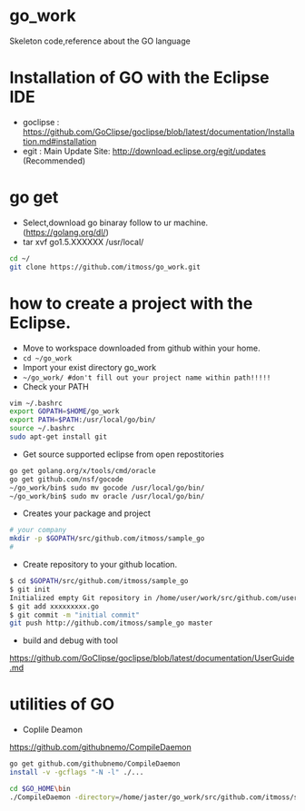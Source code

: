 # go_work
Skeleton code,reference about the GO language

# Installation of GO with the Eclipse IDE 
- goclipse : https://github.com/GoClipse/goclipse/blob/latest/documentation/Installation.md#installation
- egit : Main Update Site: http://download.eclipse.org/egit/updates (Recommended)


# go get 
- Select,download go binaray follow to ur machine. (https://golang.org/dl/)
- tar xvf go1.5.XXXXXX /usr/local/

```sh 
cd ~/
git clone https://github.com/itmoss/go_work.git

```
# how to create a project with the Eclipse. 
- Move to workspace downloaded from github within your home. 
- `cd ~/go_work` 
- Import your exist directory go_work 
- `~/go_work/ #don't fill out your project name within path!!!!!` 
- Check your PATH 
```sh
vim ~/.bashrc
export GOPATH=$HOME/go_work
export PATH=$PATH:/usr/local/go/bin/
source ~/.bashrc
sudo apt-get install git
```
- Get source supported eclipse from open repostitories 

```sh 
go get golang.org/x/tools/cmd/oracle
go get github.com/nsf/gocode
~/go_work/bin$ sudo mv gocode /usr/local/go/bin/
~/go_work/bin$ sudo mv oracle /usr/local/go/bin/

```


- Creates your package and project 
```sh 
# your company
mkdir -p $GOPATH/src/github.com/itmoss/sample_go
#
```


- Create repository to your github location. 
```sh 
$ cd $GOPATH/src/github.com/itmoss/sample_go
$ git init
Initialized empty Git repository in /home/user/work/src/github.com/user/hello/.git/
$ git add xxxxxxxxx.go
$ git commit -m "initial commit"
git push http://github.com/itmoss/sample_go master
```

- build and debug with tool 

 
https://github.com/GoClipse/goclipse/blob/latest/documentation/UserGuide.md




# utilities of GO 
- Coplile Deamon 


https://github.com/githubnemo/CompileDaemon
```sh 
go get github.com/githubnemo/CompileDaemon
install -v -gcflags "-N -l" ./...

cd $GO_HOME\bin 
./CompileDaemon -directory=/home/jaster/go_work/src/github.com/itmoss/sample_go -recursive=true -color=true -graceful-kill=true -command=./sample_go

```




